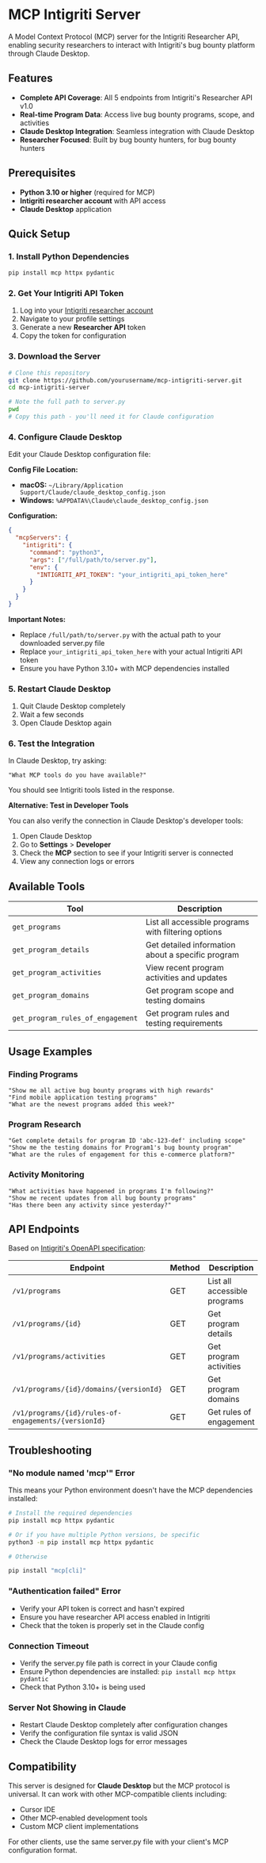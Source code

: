 # MCP Intigriti Server

A Model Context Protocol (MCP) server for the Intigriti Researcher API, enabling security researchers to interact with Intigriti's bug bounty platform through Claude Desktop.

## Features

- **Complete API Coverage**: All 5 endpoints from Intigriti's Researcher API v1.0
- **Real-time Program Data**: Access live bug bounty programs, scope, and activities
- **Claude Desktop Integration**: Seamless integration with Claude Desktop
- **Researcher Focused**: Built by bug bounty hunters, for bug bounty hunters

## Prerequisites

- **Python 3.10 or higher** (required for MCP)
- **Intigriti researcher account** with API access
- **Claude Desktop** application

## Quick Setup

### 1. Install Python Dependencies

```bash
pip install mcp httpx pydantic
```

### 2. Get Your Intigriti API Token

1. Log into your [Intigriti researcher account](https://app.intigriti.com/)
2. Navigate to your profile settings
3. Generate a new **Researcher API** token
4. Copy the token for configuration

### 3. Download the Server

```bash
# Clone this repository
git clone https://github.com/yourusername/mcp-intigriti-server.git
cd mcp-intigriti-server

# Note the full path to server.py
pwd
# Copy this path - you'll need it for Claude configuration
```

### 4. Configure Claude Desktop

Edit your Claude Desktop configuration file:

**Config File Location:**
- **macOS:** `~/Library/Application Support/Claude/claude_desktop_config.json`
- **Windows:** `%APPDATA%\Claude\claude_desktop_config.json`

**Configuration:**
```json
{
  "mcpServers": {
    "intigriti": {
      "command": "python3",
      "args": ["/full/path/to/server.py"],
      "env": {
        "INTIGRITI_API_TOKEN": "your_intigriti_api_token_here"
      }
    }
  }
}
```

**Important Notes:**
- Replace `/full/path/to/server.py` with the actual path to your downloaded server.py file
- Replace `your_intigriti_api_token_here` with your actual Intigriti API token
- Ensure you have Python 3.10+ with MCP dependencies installed

### 5. Restart Claude Desktop

1. Quit Claude Desktop completely
2. Wait a few seconds
3. Open Claude Desktop again

### 6. Test the Integration

In Claude Desktop, try asking:

```
"What MCP tools do you have available?"
```

You should see Intigriti tools listed in the response.

**Alternative: Test in Developer Tools**

You can also verify the connection in Claude Desktop's developer tools:
1. Open Claude Desktop
2. Go to **Settings** > **Developer**
3. Check the **MCP** section to see if your Intigriti server is connected
4. View any connection logs or errors

## Available Tools

| Tool | Description |
|------|-------------|
| `get_programs` | List all accessible programs with filtering options |
| `get_program_details` | Get detailed information about a specific program |
| `get_program_activities` | View recent program activities and updates |
| `get_program_domains` | Get program scope and testing domains |
| `get_program_rules_of_engagement` | Get program rules and testing requirements |

## Usage Examples

### Finding Programs
```
"Show me all active bug bounty programs with high rewards"
"Find mobile application testing programs"
"What are the newest programs added this week?"
```

### Program Research
```
"Get complete details for program ID 'abc-123-def' including scope"
"Show me the testing domains for Program1's bug bounty program"
"What are the rules of engagement for this e-commerce platform?"
```

### Activity Monitoring
```
"What activities have happened in programs I'm following?"
"Show me recent updates from all bug bounty programs"
"Has there been any activity since yesterday?"
```

## API Endpoints

Based on [Intigriti's OpenAPI specification](https://api.intigriti.com/external/researcher/swagger/index.html):

| Endpoint | Method | Description |
|----------|---------|-------------|
| `/v1/programs` | GET | List all accessible programs |
| `/v1/programs/{id}` | GET | Get program details |
| `/v1/programs/activities` | GET | Get program activities |
| `/v1/programs/{id}/domains/{versionId}` | GET | Get program domains |
| `/v1/programs/{id}/rules-of-engagements/{versionId}` | GET | Get rules of engagement |

## Troubleshooting

### "No module named 'mcp'" Error

This means your Python environment doesn't have the MCP dependencies installed:

```bash
# Install the required dependencies
pip install mcp httpx pydantic

# Or if you have multiple Python versions, be specific
python3 -m pip install mcp httpx pydantic

# Otherwise

pip install "mcp[cli]"
```

### "Authentication failed" Error

- Verify your API token is correct and hasn't expired
- Ensure you have researcher API access enabled in Intigriti
- Check that the token is properly set in the Claude config

### Connection Timeout

- Verify the server.py file path is correct in your Claude config
- Ensure Python dependencies are installed: `pip install mcp httpx pydantic`
- Check that Python 3.10+ is being used

### Server Not Showing in Claude

- Restart Claude Desktop completely after configuration changes
- Verify the configuration file syntax is valid JSON
- Check the Claude Desktop logs for error messages

## Compatibility

This server is designed for **Claude Desktop** but the MCP protocol is universal. It can work with other MCP-compatible clients including:

- Cursor IDE
- Other MCP-enabled development tools
- Custom MCP client implementations

For other clients, use the same server.py file with your client's MCP configuration format.